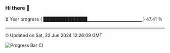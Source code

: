 ### Hi there 👋

⏳ Year progress { ██████████████▁▁▁▁▁▁▁▁▁▁▁▁▁▁▁▁ } 47.41 %

---

⏰ Updated on Sat, 22 Jun 2024 12:26:09 GMT

![Progress Bar CI](https://github.com/liununu/liununu/workflows/Progress%20Bar%20CI/badge.svg)
